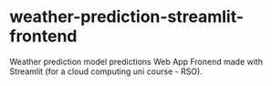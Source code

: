 # weather-prediction-streamlit-frontend
Weather prediction model predictions Web App Fronend made with Streamlit (for a cloud computing uni course - RSO).
